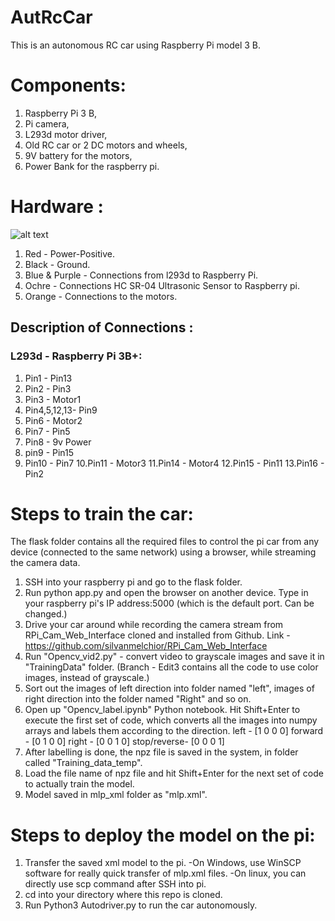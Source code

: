 # AutRcCar
This is an autonomous RC car using Raspberry Pi model 3 B.
# Components:
1. Raspberry Pi 3 B,
2. Pi camera,
3. L293d motor driver,
4. Old RC car or 2 DC motors and wheels,
5. 9V battery for the motors,
6. Power Bank for the raspberry pi.
# Hardware :
![alt text](https://github.com/KhyatiMehta3/AutRcCar/blob/edit3/Flask/Connections.png)

1. Red - Power-Positive.
2. Black - Ground.
3. Blue & Purple - Connections from l293d to Raspberry Pi.
4. Ochre - Connections HC SR-04 Ultrasonic Sensor to Raspberry pi.
5. Orange - Connections to the motors.
## Description of Connections :
### L293d       - Raspberry Pi 3B+:
1. Pin1        - Pin13
2. Pin2        - Pin3
3. Pin3        - Motor1
4. Pin4,5,12,13- Pin9
5. Pin6        - Motor2
6. Pin7        - Pin5
7. Pin8        - 9v Power
8. pin9        - Pin15
9. Pin10       - Pin7
10.Pin11       - Motor3
11.Pin14       - Motor4
12.Pin15       - Pin11
13.Pin16       - Pin2

# Steps to train the car:
The flask folder contains all the required files to control the pi car from any device (connected to the same network) using a browser, while streaming the camera data.
1. SSH into your raspberry pi and go to the flask folder.
2. Run python app.py and open the browser on another device. Type in your raspberry pi's IP address:5000 (which is the default port. Can be changed.)
3. Drive your car around while recording the camera stream from RPi_Cam_Web_Interface cloned and installed from Github. Link - https://github.com/silvanmelchior/RPi_Cam_Web_Interface
4. Run "Opencv_vid2.py" - convert video to grayscale images and save it in "TrainingData" folder. (Branch - Edit3 contains all the code to use color images, instead of grayscale.)
5. Sort out the images of left direction into folder named "left", images of right direction into the folder named "Right" and so on.
6. Open up "Opencv_label.ipynb" Python notebook. Hit Shift+Enter to execute the first set of code, which converts all the images into numpy arrays and labels them according to the direction. 
left        -  [1 0 0 0]
forward     -  [0 1 0 0]
right       -  [0 0 1 0]
stop/reverse-  [0 0 0 1]
7. After labelling is done, the npz file is saved in the system, in folder called "Training_data_temp".
8. Load the file name of npz file and hit Shift+Enter for the next set of code to actually train the model. 
9. Model saved in mlp_xml folder as "mlp.xml".
# Steps to deploy the model on the pi:
1. Transfer the saved xml model to the pi. 
  -On Windows, use WinSCP software for really quick transfer of mlp.xml files. 
  -On linux, you can directly use scp command after SSH into pi.
2. cd into your directory where this repo is cloned.
3. Run Python3 Autodriver.py to run the car autonomously.
